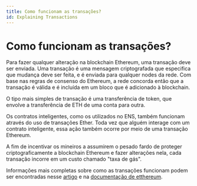```yaml
---
title: Como funcionam as transações?
id: Explaining Transactions
---
```


# Como funcionam as transações?

Para fazer qualquer alteração na blockchain Ethereum, uma transação deve ser enviada. Uma transação é uma mensagem criptografada que especifica que mudança deve ser feita, e é enviada para qualquer nodes da rede. Com base nas regras de consenso do Ethereum, a rede concorda então que a transação é válida e é incluída em um bloco que é adicionado à blockchain.

O tipo mais simples de transação é uma transferência de token, que envolve a transferência de ETH de uma conta para outra.

Os contratos inteligentes, como os utilizados no ENS, também funcionam através do uso de transações Ether. Toda vez que alguém interage com um contrato inteligente, essa ação também ocorre por meio de uma transação Ethereum.

A fim de incentivar os mineiros a assumirem o pesado fardo de proteger criptograficamente a blockchain Ethereum e fazer alterações nela, cada transação incorre em um custo chamado "taxa de gás".

Informações mais completas sobre como as transações funcionam podem ser encontradas nesse [artigo](https://preethikasireddy.medium.com/how-does-ethereum-work-anyway-22d1df506369) e na [documentação de etthereum](https://ethereum.org/en/developers/docs/transactions/).
